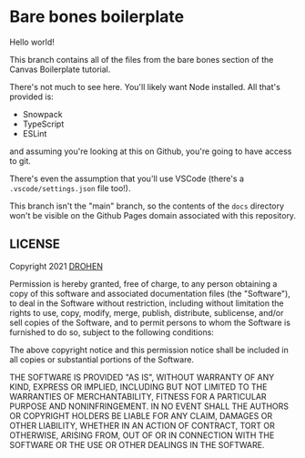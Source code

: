 # Bare bones boilerplate

Hello world!

This branch contains all of the files from the bare bones section of the Canvas Boilerplate tutorial.

There's not much to see here. You'll likely want Node installed. All that's provided is:

- Snowpack
- TypeScript
- ESLint

and assuming you're looking at this on Github, you're going to have access to git.

There's even the assumption that you'll use VSCode (there's a `.vscode/settings.json` file too!).

This branch isn't the "main" branch, so the contents of the `docs` directory won't be visible on the Github Pages domain associated with this repository.

## LICENSE

Copyright 2021 [DROHEN](https://github.com/drohen)

Permission is hereby granted, free of charge, to any person obtaining a copy of this software and associated documentation files (the "Software"), to deal in the Software without restriction, including without limitation the rights to use, copy, modify, merge, publish, distribute, sublicense, and/or sell copies of the Software, and to permit persons to whom the Software is furnished to do so, subject to the following conditions:

The above copyright notice and this permission notice shall be included in all copies or substantial portions of the Software.

THE SOFTWARE IS PROVIDED "AS IS", WITHOUT WARRANTY OF ANY KIND, EXPRESS OR IMPLIED, INCLUDING BUT NOT LIMITED TO THE WARRANTIES OF MERCHANTABILITY, FITNESS FOR A PARTICULAR PURPOSE AND NONINFRINGEMENT. IN NO EVENT SHALL THE AUTHORS OR COPYRIGHT HOLDERS BE LIABLE FOR ANY CLAIM, DAMAGES OR OTHER LIABILITY, WHETHER IN AN ACTION OF CONTRACT, TORT OR OTHERWISE, ARISING FROM, OUT OF OR IN CONNECTION WITH THE SOFTWARE OR THE USE OR OTHER DEALINGS IN THE SOFTWARE.